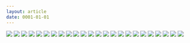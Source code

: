 ```yaml
---
layout: article
date: 0001-01-01
---
```


![](https://cdn.lewd.host/Umo70EXn.png)
![](https://cdn.lewd.host/21EYS314.png)
![](https://cdn.lewd.host/DRKQY8eZ.jpg)
![](https://cdn.lewd.host/rGUWXjJM.jpg)
![](https://cdn.lewd.host/14tQPvZz.jpg)
![](https://cdn.lewd.host/Fe9YSsF4.jpg)
![](https://cdn.lewd.host/ooYwjR06.jpg)
![](https://cdn.lewd.host/YC2FaoVL.jpg)
![](https://cdn.lewd.host/a1y381xn.jpg)
![](https://cdn.lewd.host/F0N8ave4.jpg)
![](https://cdn.lewd.host/HRrdlpn9.jpg)
![](https://cdn.lewd.host/mjYqvoDj.jpg)
![](https://cdn.lewd.host/zytg4ubG.jpg)
![](https://cdn.lewd.host/1cXhKVHY.jpg)
![](https://cdn.lewd.host/lwWcrEzv.jpg)
![](https://cdn.lewd.host/oOTn0b0H.jpg)
![](https://cdn.lewd.host/dsL6AYzQ.jpg)
![](https://cdn.lewd.host/qqUE8fH7.jpg)
![](https://cdn.lewd.host/6Noxmtr1.jpg)
![](https://cdn.lewd.host/kcc8lMFM.jpg)
![](https://cdn.lewd.host/m9kOm2t5.jpg)
![](https://cdn.lewd.host/B3GodXGU.jpg)
![](https://cdn.lewd.host/LVUbruYe.jpg)
![](https://cdn.lewd.host/BHfuqM6b.jpg)